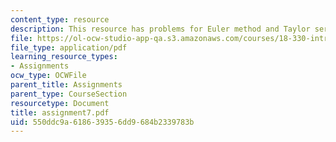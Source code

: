 ```yaml
---
content_type: resource
description: This resource has problems for Euler method and Taylor series.
file: https://ol-ocw-studio-app-qa.s3.amazonaws.com/courses/18-330-introduction-to-numerical-analysis-spring-2004/550ddc9a618639356dd9684b2339783b_assignment7.pdf
file_type: application/pdf
learning_resource_types:
- Assignments
ocw_type: OCWFile
parent_title: Assignments
parent_type: CourseSection
resourcetype: Document
title: assignment7.pdf
uid: 550ddc9a-6186-3935-6dd9-684b2339783b
---
```

